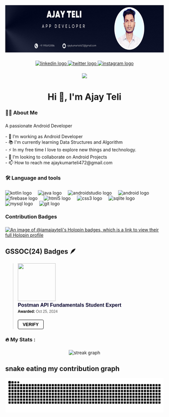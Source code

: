 <div align="center">
  <img height="150" src="https://github.com/iAmAjayTeli/iAmAjayteli/blob/main/github_banner.png"  />
</div>

###

<div align="center">
  <a href="https://www.linkedin.com/in/ajay-kumar-teli/" target="_blank">
    <img src="https://img.shields.io/static/v1?message=LinkedIn&logo=linkedin&label=&color=0077B5&logoColor=white&labelColor=&style=for-the-badge" height="25" alt="linkedin logo"  />
  </a>
  <a href="https://x.com/iAmAjayTeli" target="_blank">
    <img src="https://img.shields.io/static/v1?message=Twitter&logo=twitter&label=&color=1DA1F2&logoColor=white&labelColor=&style=for-the-badge" height="25" alt="twitter logo"  />
  </a>
  <a href="https://www.instagram.com/iamajayteli_/" target="_blank">
    <img src="https://img.shields.io/static/v1?message=Instagram&logo=instagram&label=&color=E4405F&logoColor=white&labelColor=&style=for-the-badge" height="25" alt="instagram logo"  />
  </a>
</div>

###

<div align="center">
  <img src="https://visitor-badge.laobi.icu/badge?page_id=iAmAjayTeli.iAmAjayTeli&"  />
</div>

###

<h1 align="center">Hi 👋, I'm Ajay Teli</h1>

###

<h3 align="left">👩‍💻  About Me</h3>

###

<p align="left">A passionate Android Developer<br><br>- 🔭 I’m working as Android Developer<br>- 📚 I'm currently learning Data Structures and Algorithm<br>- ⚡ In my free time I love to explore new things and technology.<br>- 👯 I’m looking to collaborate on Android Projects<br>- 📫 How to reach me ajaykumarteli472@gmail.com</p>

###

<h3 align="left">🛠 Language and tools</h3>

###

<div align="left">
  <img src="https://cdn.jsdelivr.net/gh/devicons/devicon/icons/kotlin/kotlin-plain-wordmark.svg" height="40" alt="kotlin logo"  />
  <img width="12" />
  <img src="https://cdn.jsdelivr.net/gh/devicons/devicon/icons/java/java-original-wordmark.svg" height="40" alt="java logo"  />
  <img width="12" />
  <img src="https://cdn.jsdelivr.net/gh/devicons/devicon/icons/androidstudio/androidstudio-plain-wordmark.svg" height="40" alt="androidstudio logo"  />
  <img width="12" />
  <img src="https://cdn.jsdelivr.net/gh/devicons/devicon/icons/android/android-original-wordmark.svg" height="40" alt="android logo"  />
  <img width="12" />
  <img src="https://cdn.jsdelivr.net/gh/devicons/devicon/icons/firebase/firebase-plain-wordmark.svg" height="40" alt="firebase logo"  />
  <img width="12" />
  <img src="https://cdn.jsdelivr.net/gh/devicons/devicon/icons/html5/html5-plain-wordmark.svg" height="40" alt="html5 logo"  />
  <img width="12" />
  <img src="https://cdn.jsdelivr.net/gh/devicons/devicon/icons/css3/css3-plain-wordmark.svg" height="40" alt="css3 logo"  />
  <img width="12" />
  <img src="https://cdn.jsdelivr.net/gh/devicons/devicon/icons/sqlite/sqlite-original-wordmark.svg" height="40" alt="sqlite logo"  />
  <img width="12" />
  <img src="https://cdn.jsdelivr.net/gh/devicons/devicon/icons/mysql/mysql-original-wordmark.svg" height="40" alt="mysql logo"  />
  <img width="12" />
  <img src="https://cdn.jsdelivr.net/gh/devicons/devicon/icons/git/git-plain-wordmark.svg" height="40" alt="git logo"  />
</div>

###


<h3 align="left">Contribution Badges</h3>

###

[![An image of @iamajayteli's Holopin badges, which is a link to view their full Holopin profile](https://holopin.me/iamajayteli)](https://holopin.io/@iamajayteli)

###

## GSSOC(24) Badges 🪶
  
<blockquote class="badgr-badge" style="font-family: Helvetica, Roboto, &quot;Segoe UI&quot;, Calibri, sans-serif;"><a href="https://api.badgr.io/public/assertions/W-7IBZMDQ5WJ_GS4otoJiA?identity__email=ajaykumarteli472%40gmail.com"><img width="120px" height="120px" src="https://api.badgr.io/public/assertions/W-7IBZMDQ5WJ_GS4otoJiA/image"></a><p class="badgr-badge-name" style="hyphens: auto; overflow-wrap: break-word; word-wrap: break-word; margin: 0; font-size: 16px; font-weight: 600; font-style: normal; font-stretch: normal; line-height: 1.25; letter-spacing: normal; text-align: left; color: #05012c;">Postman API Fundamentals Student Expert</p><p class="badgr-badge-date" style="margin: 0; font-size: 12px; font-style: normal; font-stretch: normal; line-height: 1.67; letter-spacing: normal; text-align: left; color: #555555;"><strong style="font-size: 12px; font-weight: bold; font-style: normal; font-stretch: normal; line-height: 1.67; letter-spacing: normal; text-align: left; color: #000;">Awarded: </strong>Oct 25, 2024</p><p style="margin: 16px 0; padding: 0;"><a class="badgr-badge-verify" target="_blank" href="https://badgecheck.io?url=https%3A%2F%2Fapi.badgr.io%2Fpublic%2Fassertions%2FW-7IBZMDQ5WJ_GS4otoJiA%3Fidentity__email%3Dajaykumarteli472%2540gmail.com&amp;identity__email=ajaykumarteli472%40gmail.com" style="box-sizing: content-box; display: flex; align-items: center; justify-content: center; margin: 0; font-size:14px; font-weight: bold; width: 48px; height: 16px; border-radius: 4px; border: solid 1px black; text-decoration: none; padding: 6px 16px; margin: 16px 0; color: black;">VERIFY</a>
</p>
<script async="async" src="https://badgr.com/assets/widgets.bundle.js"></script></blockquote>

<h3 align="left">🔥   My Stats :</h3>

###

<div align="center">
  <img src="https://streak-stats.demolab.com?user=iAmAjayTeli&locale=en&mode=daily&theme=dark&hide_border=false&border_radius=5&order=3" height="220" alt="streak graph"  />
</div>

###

## snake eating my contribution graph
<img src="https://raw.githubusercontent.com/iAmAjayTeli/iAmAjayTeli/output/snake.svg" alt="Snake animation" />

###
